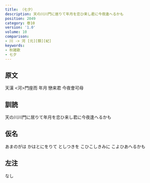 ```yaml
---
title: （七夕）
description: 天の川川門に居りて年月を恋ひ来し君に今夜逢へるかも
position: 2049
category: 巻10
version: '1.0'
volume: 10
comparison:
- 川 -> 河 [元][類][紀]
keywords:
- 秋雑歌
- 七夕
---
```


## 原文

天漢 <河>門座而 年月 戀来君 今夜會可母

## 訓読

天の川川門に居りて年月を恋ひ来し君に今夜逢へるかも

## 仮名

あまのがは かはとにをりて としつきを こひこしきみに こよひあへるかも

## 左注

なし
